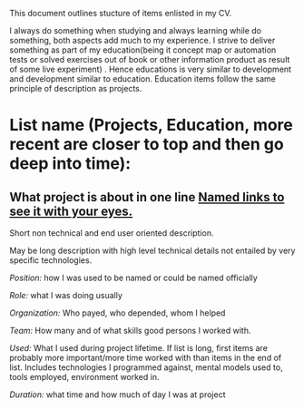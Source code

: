 

This document outlines stucture of items enlisted in my CV.

I always do something when studying  and always learning while do something, both aspects add much to my experience. I strive to deliver something as part of my education(being it concept map or automation tests or solved exercises out of book or other information product as result of some live experiment) . Hence educations is very similar to development and development similar to education.  Education items follow the same principle of description as projects.


List name (Projects, Education, more recent are closer to top and then go deep into time):
===

What project is about in one line [Named links to see it with your eyes.](https://github.com/asd-and-Rizzo/asd-and-Rizzo.github.io/blob/master/cv_item_stucture.md)
---

Short non technical and end user oriented description. 

May be long description with high level technical details not entailed by very specific technologies.

*Position:* how I was used to be named or could be named officially

*Role:* what I was doing usually

*Organization:* Who payed, who depended, whom I helped

*Team:* How many and of what skills good persons I worked with.

*Used:* What I used during project lifetime. If list is long, first items are probably more important/more time worked with than items in the end of list. Includes technologies I programmed against, mental models used to, tools employed, environment worked in.

*Duration:* what time and how much of day I was at project



